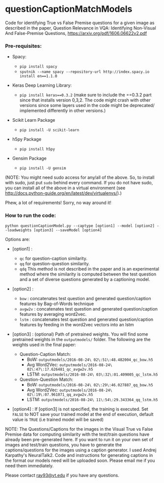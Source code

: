 # questionCaptionMatchModels

Code for identifying True vs False Premise questions for a given image as described in the paper, Question Relevance in VQA:
Identifying Non-Visual And False-Premise Questions,  https://arxiv.org/pdf/1606.06622v2.pdf

### Pre-requisites:

- Spacy: 
  - ```pip install spacy```
  - ```sputnik --name spacy --repository-url http://index.spacy.io install en==1.1.0```

- Keras Deep Learning Library:
  - ```pip install keras==0.3.2``` (make sure to include the ==0.3.2 part since that installs version 0,3,2. The code might crash with other versions since some layers used in the code might be deprecated/ implemented differently in other versions.)

- Scikit Learn Package
  - ```pip install -U scikit-learn```

- h5py Package
  - ```pip install h5py```

- Gensim Package
  - ```pip install -U gensim```

(NOTE: You might need sudo access for any/all of the above. So, to install with sudo, just put ```sudo``` behind every command. If you do not have sudo, you can install all of the above in a virtual environment (see http://docs.python-guide.org/en/latest/dev/virtualenvs/).) 

Phew, a lot of requirements! Sorry, no way around it!

### How to run the code:

```python questionCaptionModel.py --captype [option1] --model [option2] --loadweights [option3] --saveModel [option4]```

Options are:

- [option1] :
  - ```qc``` for question-caption similarity.
  - ```qq``` for question-question similarity.
  - ```qdq``` This method is not described in the paper and is an experimental method where the similarity is computed between the test question and a set of diverse questions generated by a captioning model. 
  
- [option2] :
  - ```bow``` : concatenates test question and generated question/caption features by Bag-of-Words technique 
  - ```avgw2v``` : concatenates test question and generated question/caption features by averaging word2vec.
  - ```lstm``` : concatenates test question and generated question/caption features by feeding in the word2vec vectors into an lstm
  
- [option3] : (optional) Path of pretrained weights. You will find some pretrained weights in the ```outputmodels/``` folder. The following are the weights used in the final paper:
  - Question-Caption Match:
    - BoW:  ```outputmodels/2016-08-24\ 02\:51\:48.482004_qc_bow.h5```
    - Avg Word2Vec:  ```outputmodels/2016-08-24\ 02\:47\:17.626481_qc_avgw2v.h5```
    - LSTM:  ```outputmodels/2016-08-24\ 03\:32\:01.409005_qc_lstm.h5 ```
  - Question-Question Match:
    - BoW:   ```outputmodels/2016-08-24\ 02\:29\:46.027887_qq_bow.h5```
    - Avg Word2Vec: ```outputmodels/2016-08-24\ 02\:19\:07.961071_qq_avgw2v.h5```
    - LSTM:  ```outputmodels/2016-08-24\ 11\:54\:29.343364_qq_lstm.h5```

- [option4] : If [option3] is not specified, the training is executed. Set ```FALSE``` to NOT save your trained model at the end of execution, default value is ```TRUE``` (i.e trained model will be saved)

NOTE: The Questions/Captions for the images in the Visual True vs False Premise data for computing similarity with the test/train questions have already been pre-generated here. If you want to run it on your own set of images and test/train questions, you have to generate the captions/questions for the images using a caption generator. I used Andrej Karpathy's NeuralTalk2. Code and instructions for generating captions in the format our models need will be uploaded soon. Please email me if you need them immediately.  

Please contact ray93@vt.edu if you have any questions.
